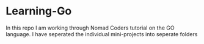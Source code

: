 # Learning-Go
In this repo I am working through Nomad Coders tutorial on the GO language.
I have seperated the individual mini-projects into seperate folders

